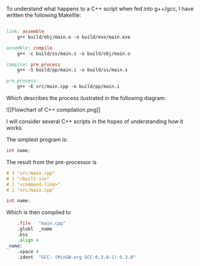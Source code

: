

To understand what happens to a C++ script when fed into g++/gcc, I have written the following Makefile:

```Makefile

link: assemble
	g++ build/obj/main.o -o build/exe/main.exe

assemble: compile
	g++ -c build/ss/main.s -o build/obj/main.o

compile: pre_process
	g++ -S build/pp/main.i -o build/ss/main.s

pre_process:
	g++ -E src/main.cpp -o build/pp/main.i

```

Which describes the process ilustrated in the following diagram:

![[Flowchart of C++ compilation.png]]

I will consider several C++ scripts in the hopes of understanding how it works.

The simplest program is:

```C++
int name;
```

The result from the pre-processor is

```C++
# 1 "src/main.cpp"
# 1 "<built-in>"
# 1 "<command-line>"
# 1 "src/main.cpp"

int name;
```

Which is then compiled to 

```asm
	.file	"main.cpp"
	.globl	_name
	.bss
	.align 4
_name:
	.space 4
	.ident	"GCC: (MinGW.org GCC-6.3.0-1) 6.3.0"

```

